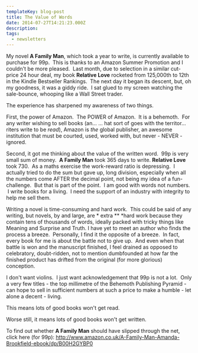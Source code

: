 ```yaml
---
templateKey: blog-post
title: The Value of Words
date: 2014-07-27T14:21:23.000Z
description:
tags:
  - newsletters
---
```


My novel **A Family Man**, which took a year to write, is currently available to purchase for 99p.  This is thanks to an Amazon Summer Promotion and I couldn't be more pleased.  Last month, due to selection in a similar cut-price 24 hour deal, my book **Relative Love** rocketed from 125,000th to 12th in the Kindle Bestseller Rankings.  The next day it began its descent, but, oh my goodness, it was a giddy ride.  I sat glued to my screen watching the sale-bounce, whooping like a Wall Street trader.

The experience has sharpened my awareness of two things.

First, the power of Amazon.  The POWER of Amazon.  It is a behemoth.  For any writer wishing to sell books (an... ... hat sort of goes with the territor... riters write to be _read_), Amazon is _the_ global publisher, an awesome institution that must be courted, used, worked with, but never - NEVER - ignored.

Second, it got me thinking about the value of the written word.  99p is very small sum of money.  **A Family Man** took 365 days to write. **Relative Love** took 730.  As a maths exercise the work-reward ratio is depressing.  I actually tried to do the sum but gave up, long division, especially when all the numbers come AFTER the decimal point, not being my idea of a fun-challenge.  But that is part of the point.  I am good with words not numbers.  I write books for a living.  I need the support of an industry with integrity to help me sell them.

Writing a novel is time-consuming and hard work.  This could be said of any writing, but novels, by and large, are * extra \*\* *hard work because they contain tens of thousands of words, ideally packed with tricky things like Meaning and Surprise and Truth. I have yet to meet an author who finds the process a breeze.  Personally, I find it the opposite of a breeze.  In fact, every book for me is about the battle not to give up.  And even when that battle is won and the manuscript finished, I feel drained as opposed to celebratory, doubt-ridden, not to mention dumbfounded at how far the finished product has drifted from the original (for more glorious) conception.

I don't want violins.  I just want acknowledgement that 99p is not a lot.  Only a very few titles - the top millimetre of the Behemoth Publishing Pyramid - can hope to sell in sufficient numbers at such a price to make a humble - let alone a decent - living.

This means lots of good books won't get read.

Worse still, it means lots of good books won't get written.

To find out whether **A Family Man** should have slipped through the net, click here (for 99p): http://www.amazon.co.uk/A-Family-Man-Amanda-Brookfield-ebook/dp/B00H2GYBP0
